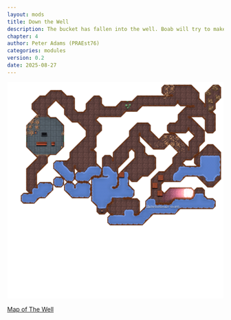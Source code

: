 ```yaml
---
layout: mods
title: Down the Well
description: The bucket has fallen into the well. Boab will try to make a new one, when he gets the time...
chapter: 4
author: Peter Adams (PRAEst76)
categories: modules
version: 0.2
date: 2025-08-27
---
```


![Map of The Well](maps/thewell.player.png)

[Map of The Well](maps/thewell.png)